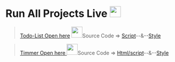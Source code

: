 # Run All Projects Live  <img src="https://cdn-icons-png.flaticon.com/512/4205/4205906.png" width="30px" hight="30px">
> <a href="https://adarshprogrammer.github.io/My-Projects/Todo List/todo.html">Todo-List Open here</a> <img src="https://cdn-icons-png.flaticon.com/512/2490/2490402.png" width="30px" hight="30px">Source Code => <a href="https://github.com/adarshprogrammer/My-Projects/blob/main/Todo%20List/script/script.js">Script</a>--&--<a href="https://github.com/adarshprogrammer/My-Projects/blob/main/Todo%20List/css/Css.css">Style</a>

><a href="https://adarshprogrammer.github.io/My-Projects/Timmer/timer and Coundown.html">Timmer Open here </a><img src="https://www.ubuy.co.in/productimg/?image=aHR0cHM6Ly9tLm1lZGlhLWFtYXpvbi5jb20vaW1hZ2VzL0kvNjFHaVdqb2dGSVMuX0FDX1NMMTEyNF8uanBn.jpg" width="30px" hight="30px">Source Code => <a href="https://github.com/adarshprogrammer/MyProjects/blob/main/Timmer/timer%20and%20Coundown.html">Html/script</a>--&--<a href="https://github.com/adarshprogrammer/My-Projects/blob/main/Timmer/css.css">Style</a>
